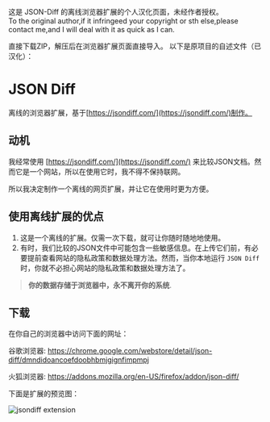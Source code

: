 这是 JSON-Diff 的离线浏览器扩展的个人汉化页面，未经作者授权。  
To the original author,if it infringeed your copyright or sth else,please contact me,and I will deal with it as quick as I can.  

直接下载ZIP，解压后在浏览器扩展页面直接导入。
以下是原项目的自述文件（已汉化）：

# JSON Diff

离线的浏览器扩展，基于[https://jsondiff.com/](https://jsondiff.com/)制作。

## 动机

我经常使用 [https://jsondiff.com/](https://jsondiff.com/) 来比较JSON文档。然而它是一个网站，所以在使用它时，我不得不保持联网。

所以我决定制作一个离线的网页扩展，并让它在使用时更为方便。

## 使用离线扩展的优点

1. 这是一个离线的扩展。仅需一次下载，就可让你随时随地地使用。
2. 有时，我们比较的JSON文件中可能包含一些敏感信息。在上传它们前，有必要提前查看网站的隐私政策和数据处理方法。然而，当你本地运行 `JSON Diff` 时，你就不必担心网站的隐私政策和数据处理方法了。
> **你的数据存储于浏览器中，永不离开你的系统**.

## 下载

在你自己的浏览器中访问下面的网址：

谷歌浏览器: https://chrome.google.com/webstore/detail/json-diff/dmndidoancoefdoobhbmjgignfimpmpj

火狐浏览器: https://addons.mozilla.org/en-US/firefox/addon/json-diff/

下面是扩展的预览图：

![jsondiff extension](extension.jpg)
